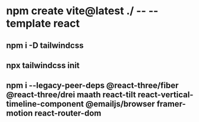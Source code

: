 # npm create vite@latest ./ -- --template react

## npm i -D tailwindcss

## npx tailwindcss init

## npm i --legacy-peer-deps @react-three/fiber @react-three/drei maath react-tilt react-vertical-timeline-component @emailjs/browser framer-motion react-router-dom
